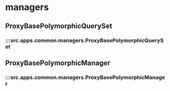 # managers

## ProxyBasePolymorphicQuerySet

### :::src.apps.common.managers.ProxyBasePolymorphicQuerySet

## ProxyBasePolymorphicManager

### :::src.apps.common.managers.ProxyBasePolymorphicManager

